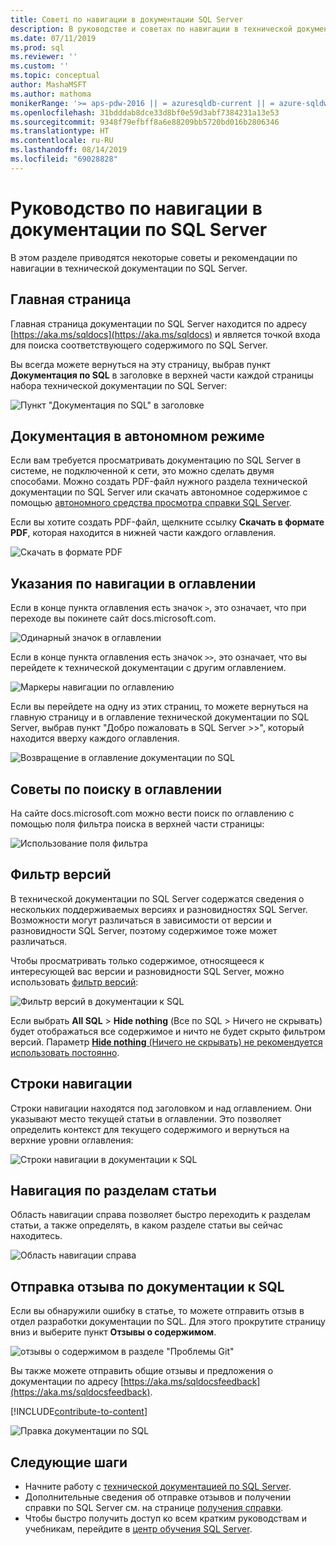 ```yaml
---
title: Советі по навигации в документации SQL Server
description: В руководстве и советах по навигации в технической документации SQL Server объясняются такие элементы, как главная страница, оглавление, заголовок, а также использование адресной строки и фильтра версий.
ms.date: 07/11/2019
ms.prod: sql
ms.reviewer: ''
ms.custom: ''
ms.topic: conceptual
author: MashaMSFT
ms.author: mathoma
monikerRange: '>= aps-pdw-2016 || = azuresqldb-current || = azure-sqldw-latest || >= sql-server-2016 || >= sql-server-linux-2017 || = sqlallproducts-allversions'
ms.openlocfilehash: 31bdddab8dce33d8bf0e59d3abf7384231a13e53
ms.sourcegitcommit: 9348f79efbff8a6e88209bb5720bd016b2806346
ms.translationtype: HT
ms.contentlocale: ru-RU
ms.lasthandoff: 08/14/2019
ms.locfileid: "69028828"
---
```

# <a name="sql-server-docs-navigation-guide"></a>Руководство по навигации в документации по SQL Server 

В этом разделе приводятся некоторые советы и рекомендации по навигации в технической документации по SQL Server.  

## <a name="hub-page"></a>Главная страница

Главная страница документации по SQL Server находится по адресу [https://aka.ms/sqldocs](https://aka.ms/sqldocs) и является точкой входа для поиска соответствующего содержимого по SQL Server.

Вы всегда можете вернуться на эту страницу, выбрав пункт **Документация по SQL** в заголовке в верхней части каждой страницы набора технической документации по SQL Server: 

![Пункт "Документация по SQL" в заголовке](media/sql-server-docs-navigation-guide/sql-docs-in-header.png)

## <a name="offline-documentation"></a>Документация в автономном режиме

Если вам требуется просматривать документацию по SQL Server в системе, не подключенной к сети, это можно сделать двумя способами. Можно создать PDF-файл нужного раздела технической документации по SQL Server или скачать автономное содержимое с помощью [автономного средства просмотра справки SQL Server](sql-server-help-installation.md). 

Если вы хотите создать PDF-файл, щелкните ссылку **Скачать в формате PDF**, которая находится в нижней части каждого оглавления.


![Скачать в формате PDF](media/sql-server-docs-navigation-guide/download-pdf.png)

## <a name="toc-navigation-hints"></a>Указания по навигации в оглавлении

Если в конце пункта оглавления есть значок `>`, это означает, что при переходе вы покинете сайт docs.microsoft.com. 

![Одинарный значок в оглавлении](media/sql-server-docs-navigation-guide/single-carrots-in-sql-docs-toc.png)


Если в конце пункта оглавления есть значок `>>`, это означает, что вы перейдете к технической документации с другим оглавлением. 

![Маркеры навигации по оглавлению](media/sql-server-docs-navigation-guide/double-carrots-in-sql-docs-toc.png)

Если вы перейдете на одну из этих страниц, то можете вернуться на главную страницу и в оглавление технической документации по SQL Server, выбрав пункт "Добро пожаловать в SQL Server >>", который находится вверху каждого оглавления. 

![Возвращение в оглавление документации по SQL](media/sql-server-docs-navigation-guide/navigate-back-to-sql-toc.png)

## <a name="toc-search-tip"></a>Советы по поиску в оглавлении
На сайте docs.microsoft.com можно вести поиск по оглавлению с помощью поля фильтра поиска в верхней части страницы: 

![Использование поля фильтра](media/sql-server-docs-navigation-guide/sql-docs-toc-filter.gif)

## <a name="version-filter"></a>Фильтр версий
В технической документации по SQL Server содержатся сведения о нескольких поддерживаемых версиях и разновидностях SQL Server. Возможности могут различаться в зависимости от версии и разновидности SQL Server, поэтому содержимое тоже может различаться. 

Чтобы просматривать только содержимое, относящееся к интересующей вас версии и разновидности SQL Server, можно использовать [фильтр версий](versioning-system-monikers-ui-sql-server.md): 

![Фильтр версий в документации к SQL](media/sql-server-docs-navigation-guide/sql-docs-version-filter.gif)

Если выбрать **All SQL** \> **Hide nothing** (Все по SQL > Ничего не скрывать) будет отображаться все содержимое и ничто не будет скрыто фильтром версий. Параметр [**Hide nothing** (Ничего не скрывать) не рекомендуется использовать постоянно](versioning-system-monikers-ui-sql-server.md#anchor-allsql-hidenothing).

## <a name="breadcrumbs"></a>Строки навигации

Строки навигации находятся под заголовком и над оглавлением. Они указывают место текущей статьи в оглавлении.  Это позволяет определить контекст для текущего содержимого и вернуться на верхние уровни оглавления:

![Строки навигации в документации к SQL](media/sql-server-docs-navigation-guide/sql-docs-bread-crumbs.gif)


## <a name="article-section-navigation"></a>Навигация по разделам статьи

Область навигации справа позволяет быстро переходить к разделам статьи, а также определять, в каком разделе статьи вы сейчас находитесь.  

![Область навигации справа](media/sql-server-docs-navigation-guide/sql-docs-right-hand-navigation.gif)


## <a name="submit-docs-feedback"></a>Отправка отзыва по документации к SQL

Если вы обнаружили ошибку в статье, то можете отправить отзыв в отдел разработки документации по SQL. Для этого прокрутите страницу вниз и выберите пункт **Отзывы о содержимом**.

![отзывы о содержимом в разделе "Проблемы Git"](media/sql-server-get-help/git-issues.png)

Вы также можете отправить общие отзывы и предложения о документации по адресу [https://aka.ms/sqldocsfeedback](https://aka.ms/sqldocsfeedback). 

[!INCLUDE[contribute-to-content](../includes/paragraph-content/contribute-to-content.md)]

![Правка документации по SQL](media/sql-server-docs-navigation-guide/edit-sql-docs.gif)

## <a name="next-steps"></a>Следующие шаги

- Начните работу с [технической документацией по SQL Server](sql-server-technical-documentation.md). 
- Дополнительные сведения об отправке отзывов и получении справки по SQL Server см. на странице [получения справки](sql-server-get-help.md). 
- Чтобы быстро получить доступ ко всем кратким руководствам и учебникам, перейдите в [центр обучения SQL Server](../lp/sql-server/sql-education-center.md).
